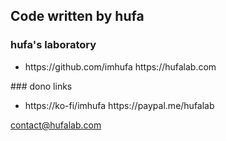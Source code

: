 ## Code written by hufa
### hufa's laboratory
<ul>
    <li>
        https://github.com/imhufa
        https://hufalab.com
    </li>
</ul>
### dono links
<ul>
    <li>
        https://ko-fi/imhufa
        https://paypal.me/hufalab
    </li>
</ul>

contact@hufalab.com

